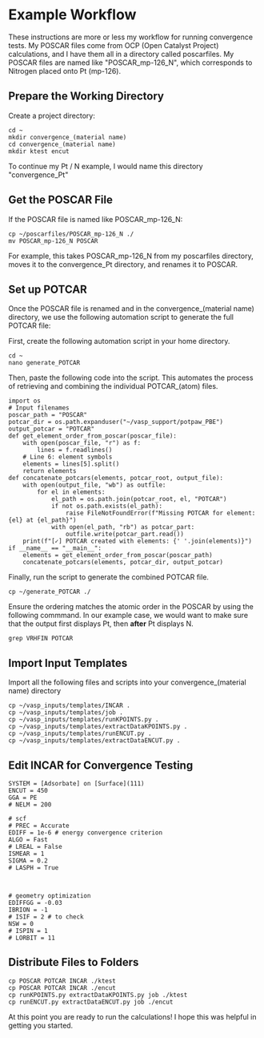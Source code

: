 # Example Workflow

These instructions are more or less my workflow for running convergence tests. My POSCAR files come from OCP (Open Catalyst Project) calculations, and I have them all in a directory called poscarfiles. My POSCAR files are named like "POSCAR_mp-126_N", which corresponds to Nitrogen placed onto Pt (mp-126). 

## Prepare the Working Directory

Create a project directory:
```
cd ~
mkdir convergence_(material name)
cd convergence_(material name)
mkdir ktest encut
```

To continue my Pt / N example, I would name this directory "convergence_Pt"

## Get the POSCAR File

If the POSCAR file is named like POSCAR_mp-126_N:
```
cp ~/poscarfiles/POSCAR_mp-126_N ./
mv POSCAR_mp-126_N POSCAR
```

For example, this takes POSCAR_mp-126_N from my poscarfiles directory, moves it to the convergence_Pt directory, and renames it to POSCAR.  

## Set up POTCAR

Once the POSCAR file is renamed and in the convergence_(material name) directory, we use the following automation script to generate the full POTCAR file:

First, create the following automation script in your home directory. 
```
cd ~
nano generate_POTCAR
```
Then, paste the following code into the script. This automates the process of retrieving and combining the individual POTCAR_(atom) files. 

```
import os
# Input filenames
poscar_path = "POSCAR"
potcar_dir = os.path.expanduser("~/vasp_support/potpaw_PBE")
output_potcar = "POTCAR"
def get_element_order_from_poscar(poscar_file):
    with open(poscar_file, "r") as f:
        lines = f.readlines()
    # Line 6: element symbols
    elements = lines[5].split()
    return elements
def concatenate_potcars(elements, potcar_root, output_file):
    with open(output_file, "wb") as outfile:
        for el in elements:
            el_path = os.path.join(potcar_root, el, "POTCAR")
            if not os.path.exists(el_path):
                raise FileNotFoundError(f"Missing POTCAR for element: {el} at {el_path}")
            with open(el_path, "rb") as potcar_part:
                outfile.write(potcar_part.read())
    print(f"[✓] POTCAR created with elements: {' '.join(elements)}")
if __name__ == "__main__":
    elements = get_element_order_from_poscar(poscar_path)
    concatenate_potcars(elements, potcar_dir, output_potcar)
```

Finally, run the script to generate the combined POTCAR file.

```
cp ~/generate_POTCAR ./
```

Ensure the ordering matches the atomic order in the POSCAR by using the following commmand. In our example case, we would want to make sure that the output first displays Pt, then **after** Pt displays N. 

```
grep VRHFIN POTCAR
```


## Import Input Templates

Import all the following files and scripts into your convergence_(material name) directory

```
cp ~/vasp_inputs/templates/INCAR .
cp ~/vasp_inputs/templates/job .
cp ~/vasp_inputs/templates/runKPOINTS.py .
cp ~/vasp_inputs/templates/extractDataKPOINTS.py .
cp ~/vasp_inputs/templates/runENCUT.py .
cp ~/vasp_inputs/templates/extractDataENCUT.py .
```

## Edit INCAR for Convergence Testing

``` 
SYSTEM = [Adsorbate] on [Surface](111)
ENCUT = 450
GGA = PE
# NELM = 200

# scf
# PREC = Accurate
EDIFF = 1e-6 # energy convergence criterion
ALGO = Fast
# LREAL = False
ISMEAR = 1
SIGMA = 0.2
# LASPH = True



# geometry optimization
EDIFFGG = -0.03
IBRION = -1
# ISIF = 2 # to check
NSW = 0
# ISPIN = 1
# LORBIT = 11
```

## Distribute Files to Folders

```
cp POSCAR POTCAR INCAR ./ktest
cp POSCAR POTCAR INCAR ./encut
cp runKPOINTS.py extractDataKPOINTS.py job ./ktest
cp runENCUT.py extractDataENCUT.py job ./encut
```

At this point you are ready to run the calculations! I hope this was helpful in getting you started.
